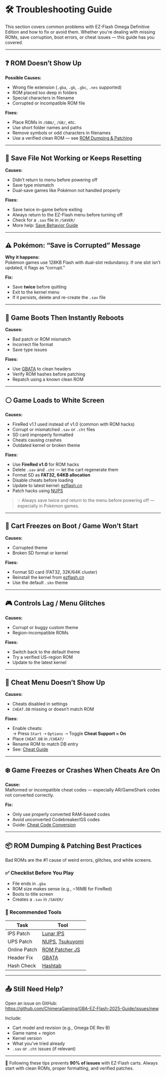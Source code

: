 # 🛠️ Troubleshooting Guide

This section covers common problems with EZ-Flash Omega Definitive Edition and how to fix or avoid them. Whether you're dealing with missing ROMs, save corruption, boot errors, or cheat issues — this guide has you covered.

---

## ❓ ROM Doesn’t Show Up

**Possible Causes:**
- Wrong file extension (`.gba`, `.gb`, `.gbc`, `.nes` supported)
- ROM placed too deep in folders
- Special characters in filename
- Corrupted or incompatible ROM file

**Fixes:**
- Place ROMs in `/GBA/`, `/GB/`, etc.
- Use short folder names and paths
- Remove symbols or odd characters in filenames
- Use a verified clean ROM — see [ROM Dumping & Patching](#-rom-dumping--patching-best-practices)

---

## 💾 Save File Not Working or Keeps Resetting

**Causes:**
- Didn’t return to menu before powering off
- Save type mismatch
- Dual-save games like Pokémon not handled properly

**Fixes:**
- Save twice in-game before exiting
- Always return to the EZ-Flash menu before turning off
- Check for a `.sav` file in `/SAVER/`
- More help: [Save Behavior Guide](../Docs/Save.md)

---

## ⚠️ Pokémon: “Save is Corrupted” Message

**Why it happens:**  
Pokémon games use 128KB Flash with dual-slot redundancy. If one slot isn’t updated, it flags as “corrupt.”

**Fix:**
- Save **twice** before quitting
- Exit to the kernel menu
- If it persists, delete and re-create the `.sav` file

---

## 🔁 Game Boots Then Instantly Reboots

**Causes:**
- Bad patch or ROM mismatch
- Incorrect file format
- Save type issues

**Fixes:**
- Use [GBATA](https://www.romhacking.net/utilities/601/) to clean headers
- Verify ROM hashes before patching
- Repatch using a known clean ROM

---

## ⚪ Game Loads to White Screen

**Causes:**
- FireRed v1.1 used instead of v1.0 (common with ROM hacks)
- Corrupt or mismatched `.sav` or `.cht` files
- SD card improperly formatted
- Cheats causing crashes
- Outdated kernel or broken theme

**Fixes:**
- Use **FireRed v1.0** for ROM hacks
- Delete `.sav` and `.cht` — let the cart regenerate them
- Format SD as **FAT32, 64KB allocation**
- Disable cheats before loading
- Update to latest kernel: [ezflash.cn](https://www.ezflash.cn/download)
- Patch hacks using [NUPS](https://www.romhacking.net/utilities/606/)

> 💡 Always save twice and return to the menu before powering off — especially in Pokémon games.

---

## 🧱 Cart Freezes on Boot / Game Won’t Start

**Causes:**
- Corrupted theme
- Broken SD format or kernel

**Fixes:**
- Format SD card (FAT32, 32K/64K cluster)
- Reinstall the kernel from [ezflash.cn](https://www.ezflash.cn/download)
- Use the default `.skn` theme

---

## 🎮 Controls Lag / Menu Glitches

**Causes:**
- Corrupt or buggy custom theme
- Region-incompatible ROMs

**Fixes:**
- Switch back to the default theme
- Try a verified US-region ROM
- Update to the latest kernel

---

## 🧩 Cheat Menu Doesn’t Show Up

**Causes:**
- Cheats disabled in settings
- `CHEAT.DB` missing or doesn’t match ROM

**Fixes:**
- Enable cheats:  
  → Press `Start` ➝ `Options` ➝ Toggle **Cheat Support = On**
- Place `CHEAT.DB` in `/CHEAT/`
- Rename ROM to match DB entry
- See: [Cheat Guide](../Tutorials/Cheats.md)

---

## ❄️ Game Freezes or Crashes When Cheats Are On

**Cause:**  
Malformed or incompatible cheat codes — especially AR/GameShark codes not converted correctly.

**Fix:**
- Only use properly converted RAM-based codes
- Avoid unconverted Codebreaker/GS codes
- Guide: [Cheat Code Conversion](../Tutorials/Cheats.md)

---

## 📦 ROM Dumping & Patching Best Practices

Bad ROMs are the #1 cause of weird errors, glitches, and white screens.

### ✅ Checklist Before You Play

- File ends in `.gba`
- ROM size makes sense (e.g., ~16MB for FireRed)
- Boots to title screen
- Creates a `.sav` in `/SAVER/`

### 🧰 Recommended Tools

| Task        | Tool |
|-------------|------|
| IPS Patch   | [Lunar IPS](https://www.romhacking.net/utilities/240/) |
| UPS Patch   | [NUPS](https://www.romhacking.net/utilities/606/), [Tsukuyomi](https://www.romhacking.net/utilities/519/) |
| Online Patch| [ROM Patcher JS](https://www.marcrobledo.com/RomPatcher.js/) |
| Header Fix  | [GBATA](https://www.romhacking.net/utilities/601/) |
| Hash Check  | [Hashtab](https://implbits.com/products/hashtab/) |

---

## 📤 Still Need Help?

Open an issue on GitHub:  
https://github.com/ChimeraGaming/GBA-EZ-Flash-2025-Guide/issues/new

Include:
- Cart model and revision (e.g., Omega DE Rev B)
- Game name + region
- Kernel version
- What you've tried already
- `.sav` or `.cht` issues (if relevant)

---

🧠 Following these tips prevents **90% of issues** with EZ-Flash carts. Always start with clean ROMs, proper formatting, and verified patches.
